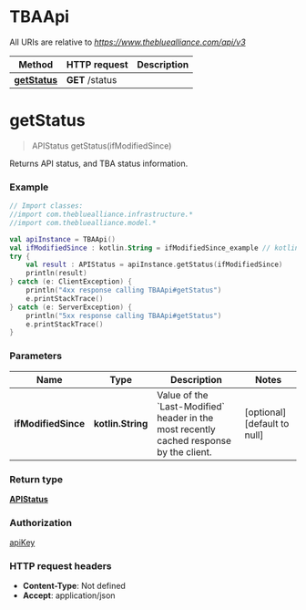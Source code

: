 # TBAApi

All URIs are relative to *https://www.thebluealliance.com/api/v3*

Method | HTTP request | Description
------------- | ------------- | -------------
[**getStatus**](TBAApi.md#getStatus) | **GET** /status | 


<a name="getStatus"></a>
# **getStatus**
> APIStatus getStatus(ifModifiedSince)



Returns API status, and TBA status information.

### Example
```kotlin
// Import classes:
//import com.thebluealliance.infrastructure.*
//import com.thebluealliance.model.*

val apiInstance = TBAApi()
val ifModifiedSince : kotlin.String = ifModifiedSince_example // kotlin.String | Value of the `Last-Modified` header in the most recently cached response by the client.
try {
    val result : APIStatus = apiInstance.getStatus(ifModifiedSince)
    println(result)
} catch (e: ClientException) {
    println("4xx response calling TBAApi#getStatus")
    e.printStackTrace()
} catch (e: ServerException) {
    println("5xx response calling TBAApi#getStatus")
    e.printStackTrace()
}
```

### Parameters

Name | Type | Description  | Notes
------------- | ------------- | ------------- | -------------
 **ifModifiedSince** | **kotlin.String**| Value of the &#x60;Last-Modified&#x60; header in the most recently cached response by the client. | [optional] [default to null]

### Return type

[**APIStatus**](APIStatus.md)

### Authorization

[apiKey](../README.md#apiKey)

### HTTP request headers

 - **Content-Type**: Not defined
 - **Accept**: application/json


